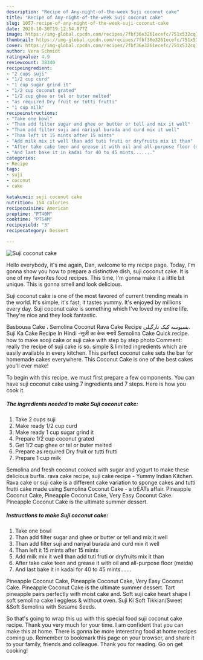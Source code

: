 ```yaml
---
description: "Recipe of Any-night-of-the-week Suji coconut cake"
title: "Recipe of Any-night-of-the-week Suji coconut cake"
slug: 1057-recipe-of-any-night-of-the-week-suji-coconut-cake
date: 2020-10-30T19:12:54.877Z
image: https://img-global.cpcdn.com/recipes/7fbf36e3261ecefc/751x532cq70/suji-coconut-cake-recipe-main-photo.jpg
thumbnail: https://img-global.cpcdn.com/recipes/7fbf36e3261ecefc/751x532cq70/suji-coconut-cake-recipe-main-photo.jpg
cover: https://img-global.cpcdn.com/recipes/7fbf36e3261ecefc/751x532cq70/suji-coconut-cake-recipe-main-photo.jpg
author: Vera Schmidt
ratingvalue: 4.9
reviewcount: 38340
recipeingredient:
- "2 cups suji"
- "1/2 cup curd"
- "1 cup sugar grind it"
- "1/2 cup coconut grated"
- "1/2 cup ghee or tel or buter melted"
- "as required Dry fruit or tutti frutti"
- "1 cup milk"
recipeinstructions:
- "Take one bowl"
- "Than add filter sugar and ghee or butter or tell and mix it well"
- "Than add filter suji and nariyal burada and curd mix it well"
- "Than left it 15 mints after 15 mints"
- "Add milk mix it well than add tuti fruti or dryfruits mix it than"
- "After take cake teen and grease it with oil and all-purpose floor (meida)"
- "And last bake it in kadai for 40 to 45 mints......."
categories:
- Recipe
tags:
- suji
- coconut
- cake

katakunci: suji coconut cake 
nutrition: 154 calories
recipecuisine: American
preptime: "PT40M"
cooktime: "PT54M"
recipeyield: "3"
recipecategory: Dessert

---
```



![Suji coconut cake](https://img-global.cpcdn.com/recipes/7fbf36e3261ecefc/751x532cq70/suji-coconut-cake-recipe-main-photo.jpg)

Hello everybody, it's me again, Dan, welcome to my recipe page. Today, I'm gonna show you how to prepare a distinctive dish, suji coconut cake. It is one of my favorites food recipes. This time, I'm gonna make it a little bit unique. This is gonna smell and look delicious.

Suji coconut cake is one of the most favored of current trending meals in the world. It's simple, it's fast, it tastes yummy. It's enjoyed by millions every day. Suji coconut cake is something which I've loved my entire life. They're nice and they look fantastic.

Basbousa Cake ، Semolina Coconut Rava Cake Recipe بسبوسه کیک نارگیلی. Suji Ka Cake Recipe In Hindi -सूजी का केक बनायें Semolina Cake Quick recipe. how to make sooji cake or suji cake with step by step photo Comment: really the recipe of suji cake is so. simple &amp; limited ingredients which are easily available in every kitchen. This perfect coconut cake sets the bar for homemade cakes everywhere. This Coconut Cake is one of the best cakes you&#39;ll ever make!


To begin with this recipe, we must first prepare a few components. You can have suji coconut cake using 7 ingredients and 7 steps. Here is how you cook it.

<!--inarticleads1-->

##### The ingredients needed to make Suji coconut cake:

1. Take 2 cups suji
1. Make ready 1/2 cup curd
1. Make ready 1 cup sugar grind it
1. Prepare 1/2 cup coconut grated
1. Get 1/2 cup ghee or tel or buter melted
1. Prepare as required Dry fruit or tutti frutti
1. Prepare 1 cup milk


Semolina and fresh coconut cooked with sugar and yogurt to make these delicious burfis. rava cake recipe, suji cake recipe - Yummy Indian Kitchen. Rava cake or suji cake is a different cake variation to sponge cakes and tutti frutti cake made using Semolina Coconut Cake - a trEATs affair. Pineapple Coconut Cake, Pineapple Coconut Cake, Very Easy Coconut Cake. Pineapple Coconut Cake is the ultimate summer dessert. 

<!--inarticleads2-->

##### Instructions to make Suji coconut cake:

1. Take one bowl
1. Than add filter sugar and ghee or butter or tell and mix it well
1. Than add filter suji and nariyal burada and curd mix it well
1. Than left it 15 mints after 15 mints
1. Add milk mix it well than add tuti fruti or dryfruits mix it than
1. After take cake teen and grease it with oil and all-purpose floor (meida)
1. And last bake it in kadai for 40 to 45 mints.......


Pineapple Coconut Cake, Pineapple Coconut Cake, Very Easy Coconut Cake. Pineapple Coconut Cake is the ultimate summer dessert. Tart pineapple pairs perfectly with moist cake and. Soft suji cake heart shape l soft semolina cake l eggless &amp; without oven. Suji Ki Soft Tikkian/Sweet &amp;Soft Semolina with Sesame Seeds. 

So that's going to wrap this up with this special food suji coconut cake recipe. Thank you very much for your time. I am confident that you can make this at home. There is gonna be more interesting food at home recipes coming up. Remember to bookmark this page on your browser, and share it to your family, friends and colleague. Thank you for reading. Go on get cooking!
